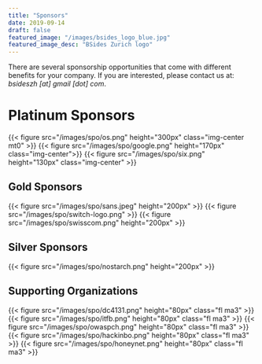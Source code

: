 ```yaml
---
title: "Sponsors"
date: 2019-09-14
draft: false
featured_image: "/images/bsides_logo_blue.jpg"
featured_image_desc: "BSides Zurich logo"
---
```


There are several sponsorship opportunities that come with different benefits
for your company. If you are interested, please contact us at: _bsideszh [at]
gmail [dot] com_.

# Platinum Sponsors

{{< figure src="/images/spo/os.png" height="300px" class="img-center mt0" >}}
{{< figure src="/images/spo/google.png" height="170px" class="img-center">}}
{{< figure src="/images/spo/six.png" height="130px" class="img-center" >}}

## Gold Sponsors

{{< figure src="/images/spo/sans.jpeg" height="200px" >}}
{{< figure src="/images/spo/switch-logo.png" >}}
{{< figure src="/images/spo/swisscom.png" height="200px" >}}

## Silver Sponsors

{{< figure src="/images/spo/nostarch.png" height="200px" >}}

## Supporting Organizations

{{< figure src="/images/spo/dc4131.png" height="80px"  class="fl ma3" >}}
{{< figure src="/images/spo/itfb.png" height="80px" class="fl ma3" >}}
{{< figure src="/images/spo/owaspch.png" height="80px" class="fl ma3" >}}
{{< figure src="/images/spo/hackinbo.png" height="80px" class="fl ma3" >}}
{{< figure src="/images/spo/honeynet.png" height="80px" class="fl ma3" >}}
